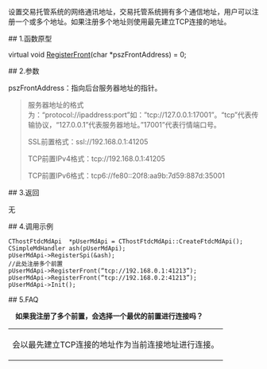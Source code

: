 <p>设置交易托管系统的网络通讯地址，交易托管系统拥有多个通信地址，用户可以注册一个或多个地址。如果注册多个地址则使用最先建立TCP连接的地址。</p>
<span class="anchor" id="e119d3c3-0a7c-4da9-95f8-cc837555aa5f"></span>
## 1.函数原型
<p>virtual void <a href="../../../JYJK/CTHOSTFTDCTRADERSPI/REGISTERFRONT/">RegisterFront</a>(char *pszFrontAddress) = 0;</p>
<span class="anchor" id="71a06b9c-2ba3-4403-8ea5-fecb205ca3e1"></span>
## 2.参数
<p>pszFrontAddress：指向后台服务器地址的指针。</p>
<blockquote>
<p>服务器地址的格式为：“protocol://ipaddress:port”如：”tcp://127.0.0.1:17001”。“tcp”代表传输协议，“127.0.0.1”代表服务器地址。”17001”代表行情端口号。</p>
<p>SSL前置格式：ssl://192.168.0.1:41205</p>
<p>TCP前置IPv4格式：tcp://192.168.0.1:41205</p>
<p>TCP前置IPv6格式：tcp6://fe80::20f8:aa9b:7d59:887d:35001</p>
</blockquote>
<span class="anchor" id="53949e53-5e3f-49f2-9114-6d7177f69555"></span>
## 3.返回
<p>无</p>
<span class="anchor" id="ab109390-f59f-468d-bea0-36b7bef3a17f"></span>
## 4.调用示例
<pre><code>CThostFtdcMdApi  *pUserMdApi = CThostFtdcMdApi::CreateFtdcMdApi();
CSimpleMdHandler ash(pUserMdApi);
pUserMdApi-&gt;RegisterSpi(&amp;ash);
//此处注册多个前置
pUserMdApi-&gt;RegisterFront(“tcp://192.168.0.1:41213”); 
pUserMdApi-&gt;RegisterFront(“tcp://192.168.0.2:41213”);
pUserMdApi-&gt;Init();
</code></pre>
<span class="anchor" id="d893ae05-59bb-4af4-991c-46a79724e6e7"></span>
## 5.FAQ
<p><div class="region_i"><p class="region_header" id="region_header_1" style="padding-left: 1em;font-weight : bold;text-indent: 0px;text-align: left;">如果我注册了多个前置，会选择一个最优的前置进行连接吗？</p><div class="region_panel" id="region_panel_1" style="display:block;"><table><tr><td>
<p>会以最先建立TCP连接的地址作为当前连接地址进行连接。</p>
</td></tr></table>
</div><p class="region_tail" id="region_tail_1" style="border-top-color:transparent;border-bottom-width:0;"></p></div></p>
